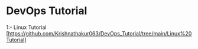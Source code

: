 # DevOps Tutorial

1:- Linux Tutorial [https://github.com/Krishnathakur063/DevOps_Tutorial/tree/main/Linux%20Tutorial]